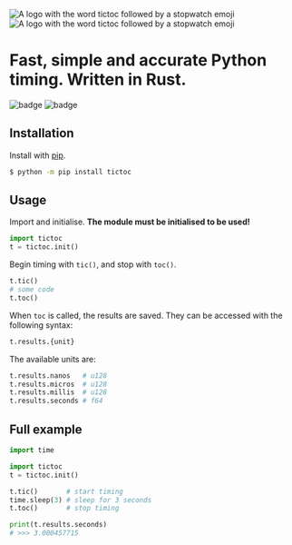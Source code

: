 ![A logo with the word tictoc followed by a stopwatch emoji](./.docs/logoLightMode.png#gh-light-mode-only)
![A logo with the word tictoc followed by a stopwatch emoji](./.docs/logoDarkMode.png#gh-dark-mode-only)

# Fast, simple and accurate Python timing. Written in Rust.

![badge](https://github.com/andrwcnln/tictoc-py/actions/workflows/python.yml/badge.svg)
![badge](https://github.com/andrwcnln/tictoc-py/actions/workflows/rust.yml/badge.svg)

## Installation
Install with [pip](https://pypi.org/project/pip).
```bash
$ python -m pip install tictoc
```

## Usage
Import and initialise. **The module must be initialised to be used!** 
```python
import tictoc
t = tictoc.init()
```
Begin timing with `tic()`, and stop with `toc()`.
```python
t.tic()
# some code
t.toc()
```
When `toc` is called, the results are saved. They can be accessed with the following syntax: 
```python
t.results.{unit}
```
The available units are:
```python
t.results.nanos   # u128
t.results.micros  # u128
t.results.millis  # u128
t.results.seconds # f64
```

## Full example
```python
import time

import tictoc
t = tictoc.init()

t.tic()       # start timing
time.sleep(3) # sleep for 3 seconds
t.toc()       # stop timing

print(t.results.seconds)
# >>> 3.000457715
``` 
